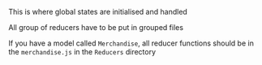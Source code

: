 This is where global states are initialised and handled

All group of reducers have to be put in grouped files

If you have a model called `Merchandise`, all reducer functions should be in the `merchandise.js` in the `Reducers` directory

